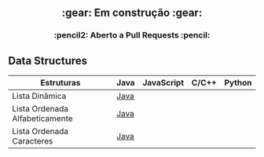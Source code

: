 <h2 align="center">
  :gear: Em construção :gear:
 </h2>
 
 <h3 align="center">
  :pencil2: Aberto a Pull Requests :pencil:
 <h3>

## Data Structures

| Estruturas | Java | JavaScript | C/C++ | Python |
|---|---|---|---|---|
| Lista Dinâmica | [Java](src/lista/Java/src/ListaDinamica.java) |   |   |   |
| Lista Ordenada Alfabeticamente | [Java](src/lista/Java/src/ListaOrdenadaAlfabeto.java) |   |   |   |
| Lista Ordenada Caracteres | [Java](src/lista/Java/src/ListaOrdenadaCaracteres.java) |   |   |   |
